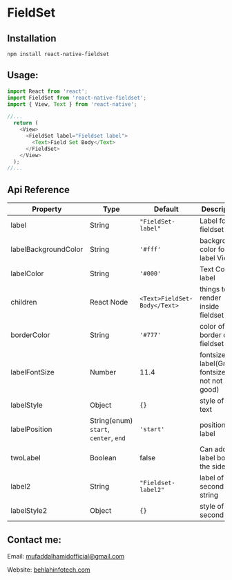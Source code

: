 # FieldSet

## Installation
```
npm install react-native-fieldset
```
## Usage: 
```javascript
import React from 'react';
import FieldSet from 'react-native-fieldset';
import { View, Text } from 'react-native';

//...
  return (
    <View>
      <FieldSet label="Fieldset label">
        <Text>Field Set Body</Text>
      </FieldSet>
    </View>
  );
//...
```

## Api Reference
Property | Type | Default | Description | Required
-------- | ---- | ------- | --- | ---
label | String | `"FieldSet-label"` | Label for fieldset | Yes
labelBackgroundColor | String | `'#fff'`| background color for label View |No
labelColor | String | `'#000'`| Text Color of label |No
children | React Node | ```<Text>FieldSet-Body</Text>```| things to render inside fieldset |Yes
borderColor | String | `'#777'`| color of border of fieldset |No
labelFontSize | Number | 11.4| fontsize of label(Greater fontsize may not not look good) |No
labelStyle | Object | `{}`| style of label text|No
labelPosition | String(enum) `start`, `center`, `end` | `'start'`| position of label|No
twoLabel| Boolean| false | Can add label both the side|No
label2| String| `"Fieldset-label2"` | label of second string |No
labelStyle2| Object| `{}` | style of second label  |No

## Contact me:

Email: [mufaddalhamidofficial@gmail.com](mailto:mufaddalhamidofficial@gmail.com)

Website: [behlahinfotech.com](http://www.behlahinfotech.com)